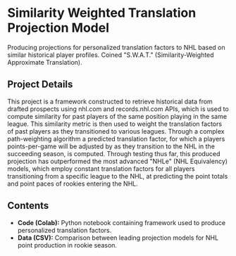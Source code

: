 # Similarity Weighted Translation Projection Model
Producing projections for personalized translation factors to NHL based on similar historical player profiles. Coined "S.W.A.T." (Similarity-Weighted Approximate Translation).

## Project Details
This project is a framework constructed to retrieve historical data from drafted prospects using nhl.com and records.nhl.com APIs, which is used to compute similarity for past players of the same position playing in the same league. This similarity metric is then used to weight the translation factors of past players as they transitioned to various leagues. Through a complex path-weighting algorithm a predicted translation factor, for which a players points-per-game will be adjusted by as they transition to the NHL in the succeeding season, is computed. Through testing thus far, this produced projection has outperformed the most advanced "NHLe" (NHL Equivalency) models, which employ constant translation factors for all players transitioning from a specific league to the NHL, at predicting the point totals and point paces of rookies entering the NHL.

## Contents
- **Code (Colab):** Python notebook containing framework used to produce personalized translation factors.
- **Data (CSV):** Comparison between leading projection models for NHL point production in rookie season.
